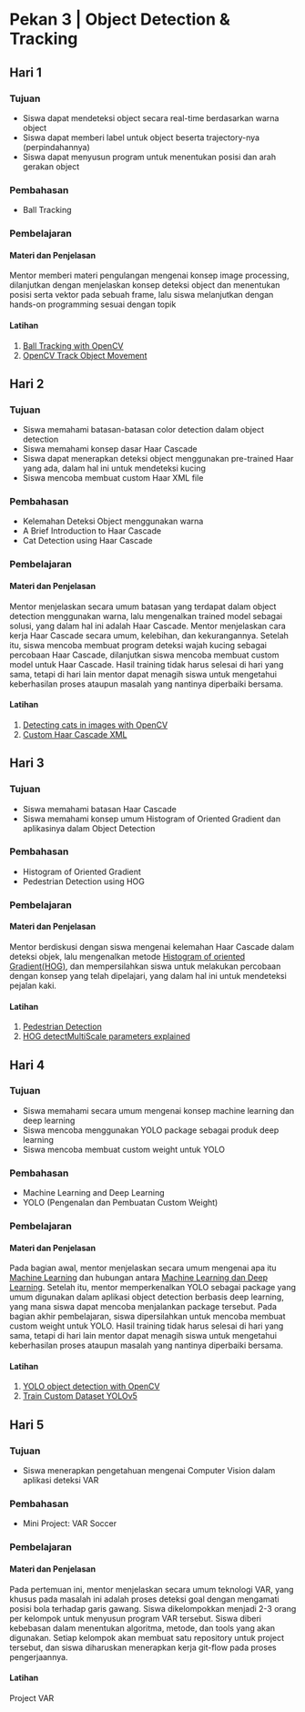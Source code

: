 # Pekan 3 | Object Detection & Tracking

## Hari 1
### Tujuan
- Siswa dapat mendeteksi object secara real-time berdasarkan warna object
- Siswa dapat memberi label untuk object beserta trajectory-nya (perpindahannya)
- Siswa dapat menyusun program untuk menentukan posisi dan arah gerakan object 
### Pembahasan
- Ball Tracking
### Pembelajaran
#### Materi dan Penjelasan
Mentor memberi materi pengulangan mengenai konsep image processing, dilanjutkan dengan menjelaskan konsep deteksi object dan menentukan posisi serta vektor pada sebuah frame, lalu siswa melanjutkan dengan hands-on programming sesuai dengan topik
#### Latihan
1. [Ball Tracking with OpenCV](https://pyimagesearch.com/2015/09/14/ball-tracking-with-opencv/)
2. [OpenCV Track Object Movement](https://pyimagesearch.com/2015/09/21/opencv-track-object-movement/)

## Hari 2
### Tujuan
- Siswa memahami batasan-batasan color detection dalam object detection
- Siswa memahami konsep dasar Haar Cascade
- Siswa dapat menerapkan deteksi object menggunakan pre-trained Haar yang ada, dalam hal ini untuk mendeteksi kucing
- Siswa mencoba membuat custom Haar XML file
### Pembahasan
- Kelemahan Deteksi Object menggunakan warna
- A Brief Introduction to Haar Cascade
- Cat Detection using Haar Cascade
### Pembelajaran
#### Materi dan Penjelasan
Mentor menjelaskan secara umum batasan yang terdapat dalam object detection menggunakan warna, lalu mengenalkan trained model sebagai solusi, yang dalam hal ini adalah Haar Cascade. Mentor menjelaskan cara kerja Haar Cascade secara umum, kelebihan, dan kekurangannya. Setelah itu, siswa mencoba membuat program deteksi wajah kucing sebagai percobaan Haar Cascade, dilanjutkan siswa mencoba membuat custom model untuk Haar Cascade. Hasil training tidak harus selesai di hari yang sama, tetapi di hari lain mentor dapat menagih siswa untuk mengetahui keberhasilan proses ataupun masalah yang nantinya diperbaiki bersama.
#### Latihan
1. [Detecting cats in images with OpenCV](https://pyimagesearch.com/2016/06/20/detecting-cats-in-images-with-opencv/)
2. [Custom Haar Cascade XML](https://medium.com/@vipulgote4/guide-to-make-custom-haar-cascade-xml-file-for-object-detection-with-opencv-6932e22c3f0e)

## Hari 3
### Tujuan
- Siswa memahami batasan Haar Cascade
- Siswa memahami konsep umum Histogram of Oriented Gradient dan aplikasinya dalam Object Detection
### Pembahasan
- Histogram of Oriented Gradient
- Pedestrian Detection using HOG
### Pembelajaran
#### Materi dan Penjelasan
Mentor berdiskusi dengan siswa mengenai kelemahan Haar Cascade dalam deteksi objek, lalu mengenalkan metode [Histogram of oriented Gradient(HOG)](https://pyimagesearch.com/2014/11/10/histogram-oriented-gradients-object-detection/), dan mempersilahkan siswa untuk melakukan percobaan dengan konsep yang telah dipelajari, yang dalam hal ini untuk mendeteksi pejalan kaki.
#### Latihan
1. [Pedestrian Detection](https://pyimagesearch.com/2015/11/09/pedestrian-detection-opencv/)
2. [HOG detectMultiScale parameters explained](https://pyimagesearch.com/2015/11/16/hog-detectmultiscale-parameters-explained/)

## Hari 4
### Tujuan
- Siswa memahami secara umum mengenai konsep machine learning dan deep learning
- Siswa mencoba menggunakan YOLO package sebagai produk deep learning
- Siswa mencoba membuat custom weight untuk YOLO
### Pembahasan
- Machine Learning and Deep Learning
- YOLO (Pengenalan dan Pembuatan Custom Weight)
### Pembelajaran
#### Materi dan Penjelasan
Pada bagian awal, mentor menjelaskan secara umum mengenai apa itu [Machine Learning](https://www.khanacademy.org/computing/ap-computer-science-principles/data-analysis-101/x2d2f703b37b450a3:machine-learning-and-bias/a/machine-learning-algorithms) dan hubungan antara [Machine Learning dan Deep Learning](https://www.geeksforgeeks.org/difference-between-machine-learning-and-deep-learning/). Setelah itu, mentor memperkenalkan YOLO sebagai package yang umum digunakan dalam aplikasi object detection berbasis deep learning, yang mana siswa dapat mencoba menjalankan package tersebut. Pada bagian akhir pembelajaran, siswa dipersilahkan untuk mencoba membuat custom weight untuk YOLO. Hasil training tidak harus selesai di hari yang sama, tetapi di hari lain mentor dapat menagih siswa untuk mengetahui keberhasilan proses ataupun masalah yang nantinya diperbaiki bersama.
#### Latihan
1. [YOLO object detection with OpenCV](https://pyimagesearch.com/2018/11/12/yolo-object-detection-with-opencv/)
2. [Train Custom Dataset YOLOv5](https://github.com/ultralytics/yolov5/wiki/Train-Custom-Data)

## Hari 5
### Tujuan
- Siswa menerapkan pengetahuan mengenai Computer Vision dalam aplikasi deteksi VAR
### Pembahasan
- Mini Project: VAR Soccer
### Pembelajaran
#### Materi dan Penjelasan
Pada pertemuan ini, mentor menjelaskan secara umum teknologi VAR, yang khusus pada masalah ini adalah proses deteksi goal dengan mengamati posisi bola terhadap garis gawang. Siswa dikelompokkan menjadi 2-3 orang per kelompok untuk menyusun program VAR tersebut. Siswa diberi kebebasan dalam menentukan algoritma, metode, dan tools yang akan digunakan. Setiap kelompok akan membuat satu repository untuk project tersebut, dan siswa diharuskan menerapkan kerja git-flow pada proses pengerjaannya.
#### Latihan
Project VAR
